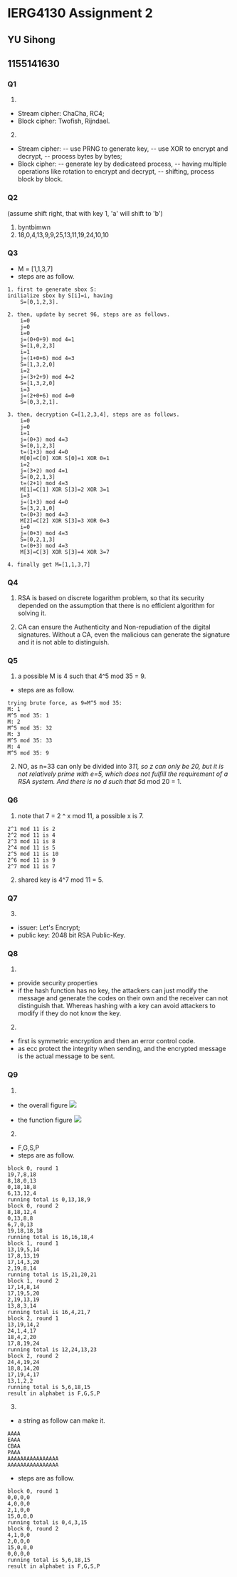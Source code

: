 # IERG4130 Assignment 2
## YU Sihong
## 1155141630

### Q1
1.  
- Stream cipher: ChaCha, RC4; 
- Block cipher: Twofish, Rijndael.

2.  
- Stream cipher: 
-- use PRNG to generate key, 
-- use XOR to encrypt and decrypt, 
-- process bytes by bytes; 
- Block cipher: 
-- generate ley by dedicateed process, 
-- having multiple operations like rotation to encrypt and decrypt, 
-- shifting, process block by block.


### Q2
(assume shift right, that with key 1, 'a' will shift to 'b')
1. byntbimwn
2. 18,0,4,13,9,9,25,13,11,19,24,10,10

### Q3
- M = [1,1,3,7]
- steps are as follow.
```
1. first to generate sbox S:
inilialize sbox by S[i]=i, having
    S=[0,1,2,3].

2. then, update by secret 96, steps are as follows.
    i=0
    j=0
    i=0
    j=(0+0+9) mod 4=1
    S=[1,0,2,3]
    i=1
    j=(1+0+6) mod 4=3
    S=[1,3,2,0]
    i=2
    j=(3+2+9) mod 4=2
    S=[1,3,2,0]
    i=3
    j=(2+0+6) mod 4=0
    S=[0,3,2,1].

3. then, decryption C=[1,2,3,4], steps are as follows.
    i=0
    j=0
    i=1
    j=(0+3) mod 4=3
    S=[0,1,2,3]
    t=(1+3) mod 4=0
    M[0]=C[0] XOR S[0]=1 XOR 0=1
    i=2
    j=(3+2) mod 4=1
    S=[0,2,1,3]
    t=(2+1) mod 4=3
    M[1]=C[1] XOR S[3]=2 XOR 3=1
    i=3
    j=(1+3) mod 4=0
    S=[3,2,1,0]
    t=(0+3) mod 4=3
    M[2]=C[2] XOR S[3]=3 XOR 0=3
    i=0
    j=(0+3) mod 4=3
    S=[0,2,1,3]
    t=(0+3) mod 4=3
    M[3]=C[3] XOR S[3]=4 XOR 3=7

4. finally get M=[1,1,3,7]
```

### Q4
1. RSA is based on discrete logarithm problem, so that its security depended on the assumption that there is no efficient algorithm for solving it.

2. CA can ensure the Authenticity and Non-repudiation of the digital signatures. Without a CA, even the malicious can generate the signature and it is not able to distinguish.

### Q5
1. a possible M is 4 such that 4^5 mod 35 = 9.
- steps are as follow.
```
trying brute force, as 9=M^5 mod 35:
M: 1
M^5 mod 35: 1
M: 2
M^5 mod 35: 32
M: 3
M^5 mod 35: 33
M: 4
M^5 mod 35: 9
```

2. NO, as n=33 can only be divided into 3*11, so z can only be 20, but it is not relatively prime with e=5, which does not fulfill the requirement of a RSA system. And there is no d such that 5*d mod 20 = 1.

### Q6
1. note that 7 = 2 ^ x mod 11, a possible x is 7.
```
2^1 mod 11 is 2
2^2 mod 11 is 4
2^3 mod 11 is 8
2^4 mod 11 is 5
2^5 mod 11 is 10
2^6 mod 11 is 9
2^7 mod 11 is 7
```

2. shared key is 4^7 mod 11 = 5.

### Q7
3. 
- issuer: Let's Encrypt; 
- public key: 2048 bit RSA Public-Key.

### Q8
1.
- provide security properties
- if the hash function has no key, the attackers can just modify the message and generate the codes on their own and the receiver can not distinguish that. Whereas hashing with a key can avoid attackers to modify if they do not know the key.

2. 
- first is symmetric encryption and then an error control code.
- as ecc protect the integrity when sending, and the encrypted message is the actual message to be sent.

### Q9
1. 
- the overall figure
![](92.jpg)

- the function figure
![](91.jpg)

2.
- F,G,S,P
- steps are as follow.
```
block 0, round 1 
19,7,8,18 
8,18,0,13 
0,18,18,8 
6,13,12,4 
running total is 0,13,18,9 
block 0, round 2 
8,18,12,4 
0,13,8,8 
6,7,0,13 
19,18,18,18 
running total is 16,16,18,4 
block 1, round 1 
13,19,5,14 
17,8,13,19 
17,14,3,20 
2,19,8,14 
running total is 15,21,20,21 
block 1, round 2 
17,14,8,14 
17,19,5,20 
2,19,13,19 
13,8,3,14 
running total is 16,4,21,7 
block 2, round 1 
13,19,14,2 
24,1,4,17 
18,4,2,20 
17,8,19,24 
running total is 12,24,13,23 
block 2, round 2 
24,4,19,24 
18,8,14,20 
17,19,4,17 
13,1,2,2 
running total is 5,6,18,15 
result in alphabet is F,G,S,P 
```

3. 
- a string as follow can make it.
```
AAAA
EAAA
CBAA
PAAA
AAAAAAAAAAAAAAAA
AAAAAAAAAAAAAAAA
```
- steps are as follow.
```
block 0, round 1 
0,0,0,0 
4,0,0,0 
2,1,0,0 
15,0,0,0 
running total is 0,4,3,15 
block 0, round 2 
4,1,0,0 
2,0,0,0 
15,0,0,0 
0,0,0,0 
running total is 5,6,18,15 
result in alphabet is F,G,S,P
```